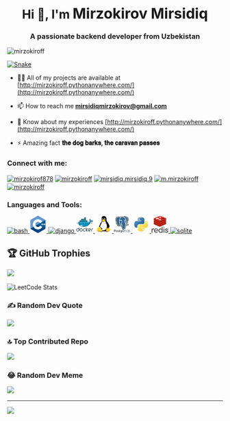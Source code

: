 <h1 align="center">Hi 👋, I'm <big><strong>Mirzokirov Mirsidiq</strong></big></h1>
<h3 align="center">A passionate backend developer from <strong>Uzbekistan</strong></h3>

<p align="left"> <img src="https://komarev.com/ghpvc/?username=mirzokiroff&label=Profile%20views&color=0e75b6&style=flat" alt="mirzokiroff" /> </p>

<p dir="auto"><a target="_blank" rel="noopener noreferrer nofollow" href="https://camo.githubusercontent.com/9b7074dac1de6f44552593cb28399eb5ebb7b53cd85259759f57a36563ec579b/68747470733a2f2f70726f66696c652d726561646d652d67656e657261746f722e636f6d2f6173736574732f736e616b652e737667"><img src="https://camo.githubusercontent.com/9b7074dac1de6f44552593cb28399eb5ebb7b53cd85259759f57a36563ec579b/68747470733a2f2f70726f66696c652d726561646d652d67656e657261746f722e636f6d2f6173736574732f736e616b652e737667" alt="Snake" data-canonical-src="https://profile-readme-generator.com/assets/snake.svg" style="max-width: 100%;"></a></p>
                                                                             
- 👨‍💻 All of my projects are available at [http://mirzokiroff.pythonanywhere.com/](http://mirzokiroff.pythonanywhere.com/)

- 📫 How to reach me **mirsidiqmirzokirov@gmail.com**

- 📄 Know about my experiences [http://mirzokiroff.pythonanywhere.com/](http://mirzokiroff.pythonanywhere.com/)

- ⚡ Amazing fact **𝐭𝐡𝐞 𝐝𝐨𝐠 𝐛𝐚𝐫𝐤𝐬, 𝐭𝐡𝐞 𝐜𝐚𝐫𝐚𝐯𝐚𝐧 𝐩𝐚𝐬𝐬𝐞𝐬**

<h3 align="left">Connect with me:</h3>
<p align="left">
<a href="https://twitter.com/mirzokirof878" target="blank"><img align="center" src="https://raw.githubusercontent.com/rahuldkjain/github-profile-readme-generator/master/src/images/icons/Social/twitter.svg" alt="mirzokirof878" height="30" width="40" /></a>
<a href="https://linkedin.com/in/mirzokiroff" target="blank"><img align="center" src="https://raw.githubusercontent.com/rahuldkjain/github-profile-readme-generator/master/src/images/icons/Social/linked-in-alt.svg" alt="mirzokiroff" height="30" width="40" /></a>
<a href="https://fb.com/mirsidiq.mirsidiq.9" target="blank"><img align="center" src="https://raw.githubusercontent.com/rahuldkjain/github-profile-readme-generator/master/src/images/icons/Social/facebook.svg" alt="mirsidiq.mirsidiq.9" height="30" width="40" /></a>
<a href="https://instagram.com/m.mirzokiroff" target="blank"><img align="center" src="https://raw.githubusercontent.com/rahuldkjain/github-profile-readme-generator/master/src/images/icons/Social/instagram.svg" alt="m.mirzokiroff" height="30" width="40" /></a>
<a href="https://www.leetcode.com/mirzokiroff" target="blank"><img align="center" src="https://raw.githubusercontent.com/rahuldkjain/github-profile-readme-generator/master/src/images/icons/Social/leet-code.svg" alt="mirzokiroff" height="30" width="40" /></a>
</p>

<h3 align="left">Languages and Tools:</h3>
<p align="left"> <a href="https://www.gnu.org/software/bash/" target="_blank" rel="noreferrer"> <img src="https://www.vectorlogo.zone/logos/gnu_bash/gnu_bash-icon.svg" alt="bash" width="40" height="40"/> </a> <a href="https://www.w3schools.com/cpp/" target="_blank" rel="noreferrer"> <img src="https://raw.githubusercontent.com/devicons/devicon/master/icons/cplusplus/cplusplus-original.svg" alt="cplusplus" width="40" height="40"/> </a> <a href="https://www.djangoproject.com/" target="_blank" rel="noreferrer"> <img src="https://cdn.worldvectorlogo.com/logos/django.svg" alt="django" width="40" height="40"/> </a> <a href="https://www.docker.com/" target="_blank" rel="noreferrer"> <img src="https://raw.githubusercontent.com/devicons/devicon/master/icons/docker/docker-original-wordmark.svg" alt="docker" width="40" height="40"/> </a> <a href="https://www.linux.org/" target="_blank" rel="noreferrer"> <img src="https://raw.githubusercontent.com/devicons/devicon/master/icons/linux/linux-original.svg" alt="linux" width="40" height="40"/> </a> <a href="https://www.postgresql.org" target="_blank" rel="noreferrer"> <img src="https://raw.githubusercontent.com/devicons/devicon/master/icons/postgresql/postgresql-original-wordmark.svg" alt="postgresql" width="40" height="40"/> </a> <a href="https://www.python.org" target="_blank" rel="noreferrer"> <img src="https://raw.githubusercontent.com/devicons/devicon/master/icons/python/python-original.svg" alt="python" width="40" height="40"/> </a> <a href="https://redis.io" target="_blank" rel="noreferrer"> <img src="https://raw.githubusercontent.com/devicons/devicon/master/icons/redis/redis-original-wordmark.svg" alt="redis" width="40" height="40"/> </a> <a href="https://www.sqlite.org/" target="_blank" rel="noreferrer"> <img src="https://www.vectorlogo.zone/logos/sqlite/sqlite-icon.svg" alt="sqlite" width="40" height="40"/> </a> </p>

## 🏆 GitHub Trophies
![](https://github-profile-trophy.vercel.app/?username=mirzokiroff&theme=radical&no-frame=false&no-bg=true&margin-w=4)

![LeetCode Stats](https://leetcode.card.workers.dev/mirzokiroff?theme=dark&font=milonga&extension=null)

### ✍️ Random Dev Quote
![](https://quotes-github-readme.vercel.app/api?type=horizontal&theme=radical)

### 🔝 Top Contributed Repo
![](https://github-contributor-stats.vercel.app/api?username=mirzokiroff&limit=5&theme=radical&combine_all_yearly_contributions=true)

### 😂 Random Dev Meme
<img src='https://randommeme-five.vercel.app/' style="height: 400px;"/>

---
[![](https://visitcount.itsvg.in/api?id=mirzokiroff&icon=5&color=0)](https://visitcount.itsvg.in)

<!-- Proudly created with GPRM ( https://gprm.itsvg.in ) -->


